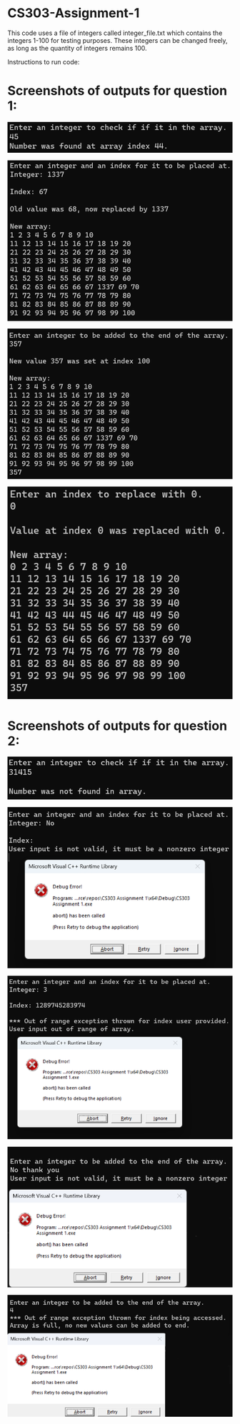 # CS303-Assignment-1
This code uses a file of integers called integer_file.txt which contains the integers 1-100 for testing purposes. 
These integers can be changed freely, as long as the quantity of integers remains 100.

Instructions to run code:

# Screenshots of outputs for question 1:

![Image](/screenshots/Screenshot2023-09-10093514.png?raw=true)

![Image](/screenshots/Screenshot2023-09-10093548.png?raw=true)

![Image](/screenshots/Screenshot2023-09-10093605.png?raw=true)

![Image](/screenshots/Screenshot2023-09-10093626.png?raw=true)

# Screenshots of outputs for question 2:

![Image](/screenshots/Screenshot2023-09-10093744.png?raw=true)

![Image](/screenshots/Screenshot2023-09-10093954.png?raw=true)

![Image](/screenshots/Screenshot2023-09-10094043.png?raw=true)

![Image](/screenshots/Screenshot2023-09-10094439.png?raw=true)

![Image](/screenshots/Screenshot2023-09-10094613.png?raw=true)
